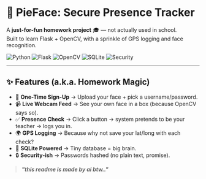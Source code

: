 # 🥧 PieFace: Secure Presence Tracker  
A **just-for-fun homework project** 🎓 — not actually used in school.  
Built to learn Flask + OpenCV, with a sprinkle of GPS logging and face recognition.  

![Python](https://img.shields.io/badge/Python-3.8+-blue?logo=python&logoColor=white)
![Flask](https://img.shields.io/badge/Flask-Backend-black?logo=flask)
![OpenCV](https://img.shields.io/badge/OpenCV-Computer_Vision-green?logo=opencv&logoColor=white)
![SQLite](https://img.shields.io/badge/SQLite-Database-lightblue?logo=sqlite&logoColor=white)
![Security](https://img.shields.io/badge/Security-Bcrypt%20%7C%20Flask--Login-red)

---

## ✨ Features (a.k.a. Homework Magic)
- 📝 **One-Time Sign-Up** → Upload your face + pick a username/password.  
- 📹 **Live Webcam Feed** → See your own face in a box (because OpenCV says so).  
- ✅ **Presence Check** → Click a button → system pretends to be your teacher → logs you in.  
- 🌍 **GPS Logging** → Because why not save your lat/long with each check?  
- 💾 **SQLite Powered** → Tiny database = big brain.  
- 🔒 **Security-ish** → Passwords hashed (no plain text, promise).

> _**"this readme is made by ai btw.."**_ 
